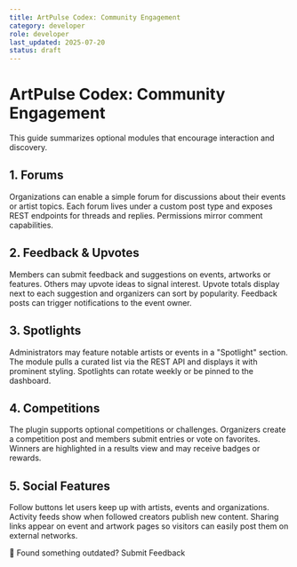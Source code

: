 ```yaml
---
title: ArtPulse Codex: Community Engagement
category: developer
role: developer
last_updated: 2025-07-20
status: draft
---
```

# ArtPulse Codex: Community Engagement

This guide summarizes optional modules that encourage interaction and discovery.

## 1. Forums

Organizations can enable a simple forum for discussions about their events or artist topics. Each forum lives under a custom post type and exposes REST endpoints for threads and replies. Permissions mirror comment capabilities.

## 2. Feedback & Upvotes

Members can submit feedback and suggestions on events, artworks or features. Others may upvote ideas to signal interest. Upvote totals display next to each suggestion and organizers can sort by popularity. Feedback posts can trigger notifications to the event owner.

## 3. Spotlights

Administrators may feature notable artists or events in a "Spotlight" section. The module pulls a curated list via the REST API and displays it with prominent styling. Spotlights can rotate weekly or be pinned to the dashboard.

## 4. Competitions

The plugin supports optional competitions or challenges. Organizers create a competition post and members submit entries or vote on favorites. Winners are highlighted in a results view and may receive badges or rewards.

## 5. Social Features

Follow buttons let users keep up with artists, events and organizations. Activity feeds show when followed creators publish new content. Sharing links appear on event and artwork pages so visitors can easily post them on external networks.

💬 Found something outdated? Submit Feedback

